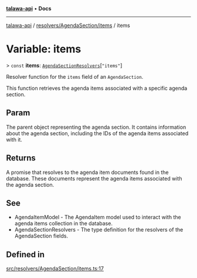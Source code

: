 [**talawa-api**](../../../../README.md) • **Docs**

***

[talawa-api](../../../../modules.md) / [resolvers/AgendaSection/items](../README.md) / items

# Variable: items

\> `const` **items**: [`AgendaSectionResolvers`](../../../../types/generatedGraphQLTypes/type-aliases/AgendaSectionResolvers.md)\[`"items"`\]

Resolver function for the `items` field of an `AgendaSection`.

This function retrieves the agenda items associated with a specific agenda section.

## Param

The parent object representing the agenda section. It contains information about the agenda section, including the IDs of the agenda items associated with it.

## Returns

A promise that resolves to the agenda item documents found in the database. These documents represent the agenda items associated with the agenda section.

## See

 - AgendaItemModel - The AgendaItem model used to interact with the agenda items collection in the database.
 - AgendaSectionResolvers - The type definition for the resolvers of the AgendaSection fields.

## Defined in

[src/resolvers/AgendaSection/items.ts:17](https://github.com/PalisadoesFoundation/talawa-api/blob/92443bb6a5ff3ed66457149a509401986a82e570/src/resolvers/AgendaSection/items.ts#L17)
